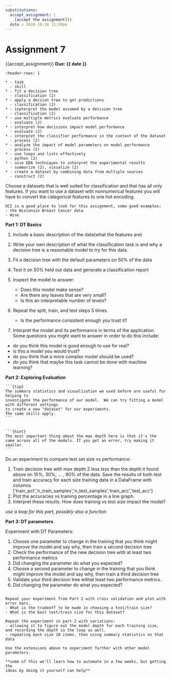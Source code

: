 ```yaml
---
substitutions:
  accept_assignment: |
    [accept the assignment]()
  date : 2020-10-26 11:59pm
---
```

# Assignment 7

{{accept_assignment}}
__Due: {{ date }}__

```{list-table} fit a decision tree
:header-rows: 1

* - task
  - skill
* - fit a decision tree
  - classification (2)
* - apply a decsion tree to get predictions
  - classification (2)
* - inpterpret the model assumed by a decision tree
  - classification (2)
* - use multiple metrics evaluate performance
  - evaluate (2)
* - interpret how decisions impact model performance
  - evaluate (2)
* - interpret the classifier performance in the context of the dataset
  - process (2)
* - analyze the impact of model parameters on model performance
  - process (2)
* - use loops and lists effectively
  - python (2)
* - usse EDA techniques to interpret the experimental results
  - summarize (2), visualize (2)
* - create a dataset by combining data from multiple sources
  - construct (2)
```

Choose a datasets that is well suited for classification and that has all only features.
If you want to use a dataset with nonnumerical features you will have to convert
the categorical features to one hot encoding.  

```{hint}
UCI is a good place to look for this assignment, some good examples:
- the Wisconsin Breast Cancer data
- Wine

```

__Part 1: DT Basics__
1. Include a basic description of the data(what the features are)
1. Write  your own description of what the classification task is and why a decision tree is a reasonable model to try for this data.
1. Fit a decision tree with the default parameters on 50% of the data
1. Test it on 50% held out data and generate a classification report
1. Inspect the model to answer:

    - Does this model make sense?
    - Are there any leaves that are very small?
    - Is this an interpretable number of levels?
1. Repeat the split, train, and test steps 5 times.

    - Is the performance consistent enough you trust it?
1. Interpret the model and its performance in terms of the application. Some questions you might want to answer in order to do this include:

  - do you think this model is good enough to use for real?
  - is this a model you would trust?
  - do you think that a more complex model should be used?
  - do you think that maybe this task cannot be done with machine learning?


__Part 2: Exploring Evaluation__

````{margin}
```{tip}
The summary statistics and visualization we used before are useful for helping to
investigate the performance of our model.  We can try fitting a model  with different settings
to create a new "dataset" for our experiments.
The same skills apply.
```


```{hint}
The most important thing about the max depth here is that it's the same across all of the models. If you get an error, try making it smaller.
```

````
Do an experiment to compare test set size vs performance:
1. Train decision tree with max depth 2 less less than the depth it found above on 10%, 30%, ... , 90% of the data. Save the results of both test and train accuracy for each size training data in a DataFrame with columns ['train_pct','n_train_samples','n_test_samples','train_acc','test_acc']
1. Plot the accuracies vs training percentage in a line graph.  
1. Interpret these results.  How does training vs test size impact the model?

_use a loop for this part, possibly also a function_

__Part 3: DT parameters__

Experiment with DT Parameters:
1. Choose one parameter to change in the training that you think might improve the model and say why, then train a second decision tree
1. Check the performance of the new decision tree with at least two performance metrics
1. Did changing the parameter do what you expected?
1. Choose a second parameter to change in the training that you think might improve the model and say why, then train a third decision tree
1. Validate your third decision tree withat least two performance metrics.
1. Did changing the parameter do what you expected?



```{admonition} Thinking Ahead

Repeat your experiment from Part 2 with cross validation and plot with error bars.
- What is the tradeoff to be made in choosing a test/train size?
- What is the best test/train size for this dataset?

Repeat the experiment in part 2 with variations:
- allowing it to figure out the model depth for each training size, and recording the depth in the loop as well.  
- repeating each size 10 items, then using summary statistics on that data

Use the extensions above to experiment further with other model parameters.

**some of this we'll learn how to automate in a few weeks, but getting the
ideas by doing it yourself can help**
```
